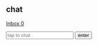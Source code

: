 ## chat
<a href="#" class="notification">
  <span>Inbox</span>
  <span class="badge">0</span>
</a>






<input class="form-control" id="siteEntry" placeholder="tap to chat ." data-toggle="tooltip">   <button type="button" onclick="alert('error:427 you are not an auterized chat user')">enter</button>  






